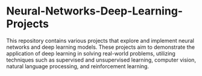 # Neural-Networks-Deep-Learning-Projects
This repository contains various projects that explore and implement neural networks and deep learning models. These projects aim to demonstrate the application of deep learning in solving real-world problems, utilizing techniques such as supervised and unsupervised learning, computer vision, natural language processing, and reinforcement learning.
